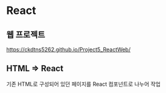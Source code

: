 # React

## 웹 프로젝트
https://ckdtns5262.github.io/Project5_ReactWeb/

## HTML => React
 기존 HTML로 구성되어 있던 페이지를 React 컴포넌트로 나누어 작업

